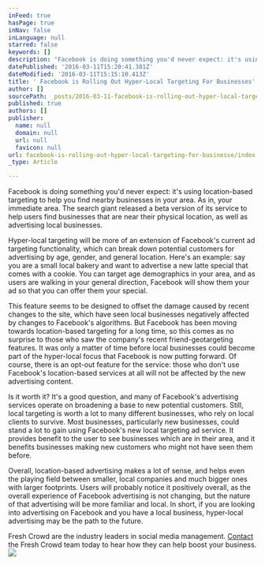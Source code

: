 ```yaml
---
inFeed: true
hasPage: true
inNav: false
inLanguage: null
starred: false
keywords: []
description: "Facebook is doing something you'd never expect: it's using location-based targeting to help you find nearby businesses in your area. As in, your immediate area. The search giant released a beta version of its service to help users find businesses that are near their physical location, as well as advertising local businesses."
datePublished: '2016-03-11T15:20:41.381Z'
dateModified: '2016-03-11T15:15:10.413Z'
title: ' Facebook is Rolling Out Hyper-Local Targeting For Businesses'
author: []
sourcePath: _posts/2016-03-11-facebook-is-rolling-out-hyper-local-targeting-for-businesse.md
published: true
authors: []
publisher:
  name: null
  domain: null
  url: null
  favicon: null
url: facebook-is-rolling-out-hyper-local-targeting-for-businesse/index.html
_type: Article

---
```

Facebook is doing something you'd never expect: it's using location-based targeting to help you find nearby businesses in your area. As in, your immediate area. The search giant released a beta version of its service to help users find businesses that are near their physical location, as well as advertising local businesses.

Hyper-local targeting will be more of an extension of Facebook's current ad targeting functionality, which can break down potential customers for advertising by age, gender, and general location. Here's an example: say you are a small local bakery and want to advertise a new latte special that comes with a cookie. You can target age demographics in your area, and as users are walking in your general direction, Facebook will show them your ad so that you can offer them your special.

This feature seems to be designed to offset the damage caused by recent changes to the site, which have seen local businesses negatively affected by changes to Facebook's algorithms. But Facebook has been moving towards location-based targeting for a long time, so this comes as no surprise to those who saw the company's recent friend-geotargeting features. It was only a matter of time before local businesses could become part of the hyper-local focus that Facebook is now putting forward. Of course, there is an opt-out feature for the service: those who don't use Facebook's location-based services at all will not be affected by the new advertising content.

Is it worth it? It's a good question, and many of Facebook's advertising services operate on broadening a base to new potential customers. Still, local targeting is worth a lot to many different businesses, who rely on local clients to survive. Most businesses, particularly new businesses, could stand a lot to gain using Facebook's new local targeting ad service. It provides benefit to the user to see businesses which are in their area, and it benefits businesses making new customers who might not have seen them before.

Overall, location-based advertising makes a lot of sense, and helps even the playing field between smaller, local companies and much bigger ones with larger footprints. Users will probably notice it positively overall, as the overall experience of Facebook advertising is not changing, but the nature of that advertising will be more familiar and local. In short, if you are looking into advertising on Facebook and you have a local business, hyper-local advertising may be the path to the future.

Fresh Crowd are the industry leaders in social media management. [Contact][0] the Fresh Crowd team today to hear how they can help boost your business. ![](https://the-grid-user-content.s3-us-west-2.amazonaws.com/2b606753-6a1e-4bb1-93f1-1688db5693e9.jpg)

[0]: http://freshcrowd.com/
